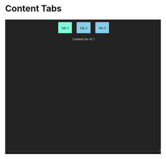 # Content Tabs

<img src="./public/documentation-gif.gif" alt="GIF demonstrating the project's functionalities">